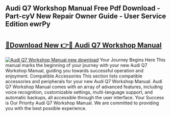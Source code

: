 ## Audi Q7 Workshop Manual Free Pdf Download - Part-cyV New Repair Owner Guide - User Service Edition ewrPy

# <h2><a href="http://cf15757.oget.top/?id=Audi+Q7+Workshop+Manual">🔗Download New 👉🔴 Audi Q7 Workshop Manual</a></h2>

[![Audi Q7 Workshop Manual new download](https://i.imgur.com/5g1atiW.png)](http://cf15757.oget.top/?id=Audi+Q7+Workshop+Manual)
Your Journey Begins Here This manual marks the beginning of your journey with your new Audi Q7 Workshop Manual, guiding you towards successful operation and enjoyment. Compatible Accessories This section lists compatible accessories and peripherals for your new Audi Q7 Workshop Manual. Audi Q7 Workshop Manual comes with an array of advanced features, including voice recognition, customizable settings, multi-language support, and automatic backups, all accessible through the user interface. Your Success is Our Priority Audi Q7 Workshop Manual. We are committed to providing you with the best possible experience.

